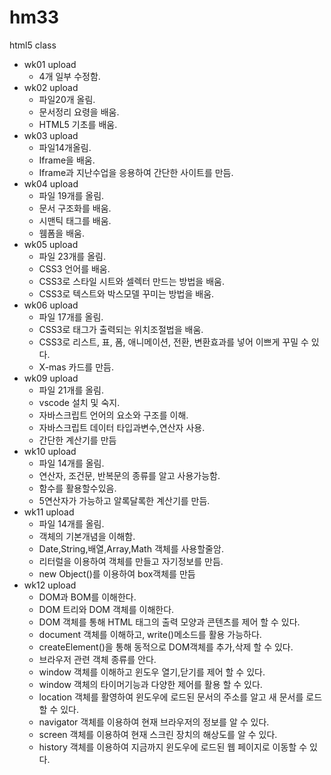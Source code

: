 # hm33
html5 class

- wk01 upload
  - 4개 일부 수정함.
- wk02 upload
  - 파일20개 올림.
  - 문서정리 요령을 배움.
  - HTML5 기초를 배움.
- wk03 upload
  - 파일14개올림.
  - Iframe을 배움.
  - Iframe과 지난수업을 응용하여 간단한 사이트를 만듬.
- wk04 upload
  - 파일 19개를 올림.
  - 문서 구조화를 배움.
  - 시맨틱 태그를 배움.
  - 웸폼을 배움.
- wk05 upload
  - 파일 23개를 올림.
  - CSS3 언어를 배움.
  - CSS3로 스타일 시트와 셀렉터 만드는 방법을 배움.
  - CSS3로 텍스트와 박스모델 꾸미는 방법을 배움.
- wk06 upload
  - 파일 17개를 올림.
  - CSS3로 태그가 출력되는 위치조절법을 배움.
  - CSS3로 리스트, 표, 폼, 애니메이션, 전환, 변환효과를 넣어 이쁘게 꾸밀 수 있다.
  - X-mas 카드를 만듬.
- wk09 upload
  - 파일 21개를 올림.
  - vscode 설치 및 숙지.
  - 자바스크립트 언어의 요소와 구조를 이해.
  - 자바스크립트 데이터 타입과변수,연산자 사용.
  - 간단한 계산기를 만듬
- wk10 upload
  - 파일 14개를 올림.
  - 연산자, 조건문, 반복문의 종류를 알고 사용가능함.
  - 함수를 활용할수있음.
  - 5연산자가 가능하고 알록달록한 계산기를 만듬. 
- wk11 upload
  - 파일 14개를 올림.
  - 객체의 기본개념을 이해함.
  - Date,String,배열,Array,Math 객체를 사용할줄암.
  - 리터럴을 이용하여 객체를 만들고 자기정보를 만듬.
  - new Object()를 이용하여 box객체를 만듬
- wk12 upload
  - DOM과 BOM를 이해한다.
  - DOM 트리와 DOM 객체를 이해한다.
  - DOM 객체를 통해 HTML 태그의 출력 모양과 콘텐츠를 제어 할 수 있다.
  - document 객체를 이해하고, write()메소드를 활용 가능하다.
  - createElement()을 통해 동적으로 DOM객체를 추가,삭제 할 수 있다.
  - 브라우저 관련 객체 종류를 안다.
  - window 객체를 이해하고 윈도우 열기,닫기를 제어 할 수 있다.
  - window 객체의 타이머기능과 다양한 제어를 활용 할 수 있다.
  - location 객체를 활영하여 윈도우에 로드된 문서의 주소를 알고 새 문서를 로드할 수 있다.
  - navigator 객체를 이용하여 현재 브라우저의 정보를 알 수 있다.
  - screen 객체를 이용하여 현재 스크린 장치의 해상도를 알 수 있다.
  - history 객체를 이용하여 지금까지 윈도우에 로드된 웹 페이지로 이동할 수 있다.
   
  
  
  
  
